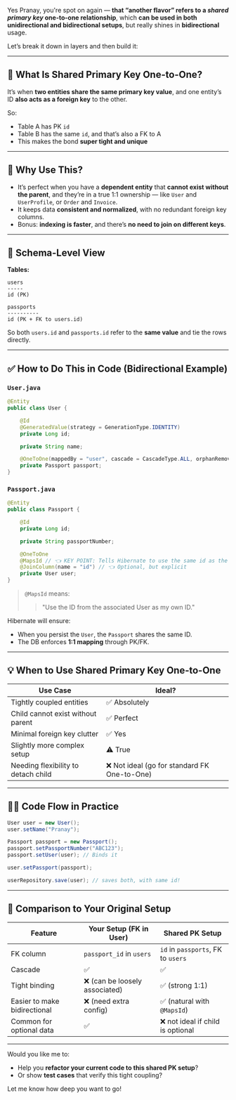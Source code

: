Yes Pranay, you're spot on again — **that “another flavor” refers to a *shared primary key* one-to-one relationship**, which **can be used in both unidirectional and bidirectional setups**, but really shines in **bidirectional** usage.

Let’s break it down in layers and then build it:

---

## 🧠 What Is Shared Primary Key One-to-One?

It’s when **two entities share the same primary key value**, and one entity’s ID **also acts as a foreign key** to the other.

So:
- Table A has PK `id`
- Table B has the same `id`, and that’s also a FK to A
- This makes the bond **super tight and unique**

---

## 📌 Why Use This?

- It’s perfect when you have a **dependent entity** that **cannot exist without the parent**, and they’re in a true 1:1 ownership — like `User` and `UserProfile`, or `Order` and `Invoice`.
- It keeps data **consistent and normalized**, with no redundant foreign key columns.
- Bonus: **indexing is faster**, and there’s **no need to join on different keys**.

---

## 📐 Schema-Level View

**Tables:**

```
users
-----
id (PK)

passports
----------
id (PK + FK to users.id)
```

So both `users.id` and `passports.id` refer to the **same value** and tie the rows directly.

---

## ✅ How to Do This in Code (Bidirectional Example)

### `User.java`
```java
@Entity
public class User {

    @Id
    @GeneratedValue(strategy = GenerationType.IDENTITY)
    private Long id;

    private String name;

    @OneToOne(mappedBy = "user", cascade = CascadeType.ALL, orphanRemoval = true)
    private Passport passport;
}
```

### `Passport.java`
```java
@Entity
public class Passport {

    @Id
    private Long id;

    private String passportNumber;

    @OneToOne
    @MapsId // 👈 KEY POINT: Tells Hibernate to use the same id as the User
    @JoinColumn(name = "id") // 👈 Optional, but explicit
    private User user;
}
```

> `@MapsId` means:
> > "Use the ID from the associated User as my own ID."

Hibernate will ensure:
- When you persist the `User`, the `Passport` shares the same ID.
- The DB enforces **1:1 mapping** through PK/FK.

---

## 💡 When to Use Shared Primary Key One-to-One

| Use Case | Ideal? |
|----------|--------|
| Tightly coupled entities | ✅ Absolutely |
| Child cannot exist without parent | ✅ Perfect |
| Minimal foreign key clutter | ✅ Yes |
| Slightly more complex setup | ⚠️ True |
| Needing flexibility to detach child | ❌ Not ideal (go for standard FK One-to-One)

---

## 👨‍🔧 Code Flow in Practice

```java
User user = new User();
user.setName("Pranay");

Passport passport = new Passport();
passport.setPassportNumber("ABC123");
passport.setUser(user); // Binds it

user.setPassport(passport);

userRepository.save(user); // saves both, with same id!
```

---

## 🔁 Comparison to Your Original Setup

| Feature | Your Setup (FK in User) | Shared PK Setup |
|--------|--------------------------|-----------------|
| FK column | `passport_id` in `users` | `id` in `passports`, FK to `users` |
| Cascade | ✅ | ✅ |
| Tight binding | ❌ (can be loosely associated) | ✅ (strong 1:1) |
| Easier to make bidirectional | ❌ (need extra config) | ✅ (natural with `@MapsId`) |
| Common for optional data | ✅ | ❌ not ideal if child is optional |

---

Would you like me to:
- Help you **refactor your current code to this shared PK setup**?
- Or show **test cases** that verify this tight coupling?

Let me know how deep you want to go!